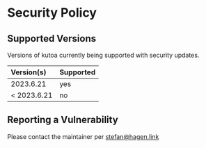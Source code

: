 # Security Policy

## Supported Versions

Versions of kutoa currently being supported with security updates.

| Version(s)  | Supported |
|:----------- |:--------- |
| 2023.6.21   | yes       |
| < 2023.6.21 | no        |

## Reporting a Vulnerability

Please contact the maintainer per stefan@hagen.link
